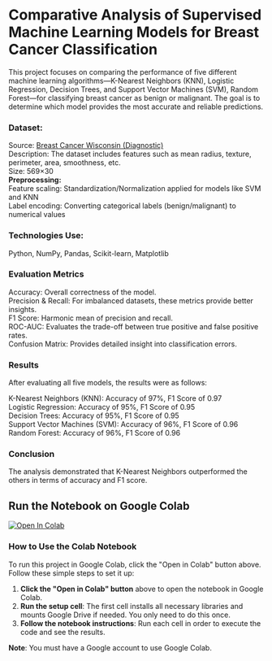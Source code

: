 # Comparative Analysis of Supervised Machine Learning Models for Breast Cancer Classification

This project focuses on comparing the performance of five different machine learning algorithms—K-Nearest Neighbors (KNN), Logistic Regression, Decision Trees, and Support Vector Machines (SVM), Random Forest—for classifying breast cancer as benign or malignant. The goal is to determine which model provides the most accurate and reliable predictions.

### Dataset:
Source: [Breast Cancer Wisconsin (Diagnostic)](https://archive.ics.uci.edu/dataset/17/breast+cancer+wisconsin+diagnostic)  
Description: The dataset includes features such as mean radius, texture, perimeter, area, smoothness, etc.  
Size: 569×30  
**Preprocessing:**  
Feature scaling: Standardization/Normalization applied for models like SVM and KNN  
Label encoding: Converting categorical labels (benign/malignant) to numerical values  

### Technologies Use:
Python, NumPy, Pandas, Scikit-learn, Matplotlib

### Evaluation Metrics
Accuracy: Overall correctness of the model.  
Precision & Recall: For imbalanced datasets, these metrics provide better insights.  
F1 Score: Harmonic mean of precision and recall.  
ROC-AUC: Evaluates the trade-off between true positive and false positive rates.  
Confusion Matrix: Provides detailed insight into classification errors.  

### Results
After evaluating all five models, the results were as follows:

K-Nearest Neighbors (KNN): Accuracy of 97%, F1 Score of 0.97  
Logistic Regression: Accuracy of 95%, F1 Score of 0.95  
Decision Trees: Accuracy of 95%, F1 Score of 0.95  
Support Vector Machines (SVM): Accuracy of 96%, F1 Score of 0.96  
Random Forest: Accuracy of 96%, F1 Score of 0.96  

### Conclusion
The analysis demonstrated that K-Nearest Neighbors outperformed the others in terms of accuracy and F1 score. 

## Run the Notebook on Google Colab

[![Open In Colab](https://colab.research.google.com/assets/colab-badge.svg)](https://colab.research.google.com/github/mayhixza/breast-cancer-classification/blob/main/Breast_Cancer.ipynb)

### How to Use the Colab Notebook

To run this project in Google Colab, click the "Open in Colab" button above. Follow these simple steps to set it up:

1. **Click the "Open in Colab" button** above to open the notebook in Google Colab.
2. **Run the setup cell**: The first cell installs all necessary libraries and mounts Google Drive if needed. You only need to do this once.
3. **Follow the notebook instructions**: Run each cell in order to execute the code and see the results.

**Note**: You must have a Google account to use Google Colab.
